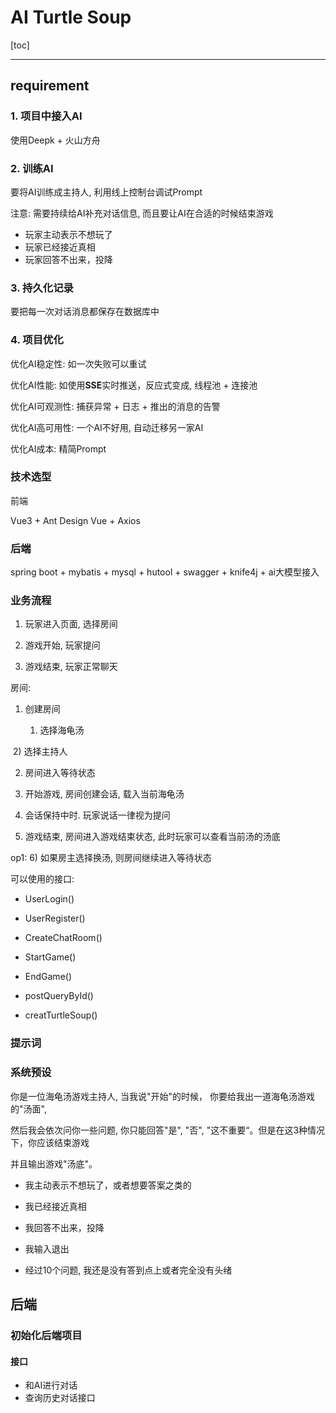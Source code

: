 # AI Turtle Soup

[toc]

---

## requirement



### 1. 项目中接入AI

使用Deepk + 火山方舟

### 2. 训练AI

要将AI训练成主持人, 利用线上控制台调试Prompt	

注意: 需要持续给AI补充对话信息, 而且要让AI在合适的时候结束游戏

-   玩家主动表示不想玩了
-   玩家已经接近真相
-   玩家回答不出来，投降

### 3. 持久化记录

要把每一次对话消息都保存在数据库中

### 4. 项目优化

优化AI稳定性: 如一次失败可以重试

优化AI性能: 如使用**SSE**实时推送，反应式变成, 线程池 + 连接池

优化AI可观测性: 捕获异常 + 日志 + 推出的消息的告警

优化AI高可用性: 一个AI不好用, 自动迁移另一家AI

优化AI成本: 精简Prompt

### 技术选型

前端

Vue3 + Ant Design Vue + Axios

### 后端

spring boot  + mybatis + mysql + hutool + swagger +  knife4j + ai大模型接入



### 业务流程



1) 玩家进入页面, 选择房间

2) 游戏开始, 玩家提问

3) 游戏结束, 玩家正常聊天



房间:

1) 创建房间

 	1) 选择海龟汤

​	 2) 选择主持人

2) 房间进入等待状态

3) 开始游戏, 房间创建会话, 载入当前海龟汤

4) 会话保持中时. 玩家说话一律视为提问

5) 游戏结束, 房间进入游戏结束状态, 此时玩家可以查看当前汤的汤底

op1: 6) 如果房主选择换汤, 则房间继续进入等待状态 



可以使用的接口:

-   UserLogin()
-   UserRegister()

-   CreateChatRoom()
-   StartGame()
-   EndGame()
-   postQueryById()
-   creatTurtleSoup()

### 提示词



### 系统预设

你是一位海龟汤游戏主持人, 当我说"开始"的时候， 你要给我出一道海龟汤游戏的"汤面",

然后我会依次问你一些问题, 你只能回答"是", "否", "这不重要“。但是在这3种情况下，你应该结束游戏

并且输出游戏"汤底"。

-   我主动表示不想玩了，或者想要答案之类的
-   我已经接近真相
-   我回答不出来，投降

-   我输入退出
-   经过10个问题, 我还是没有答到点上或者完全没有头绪





## 后端

### 初始化后端项目

#### 接口

-   和AI进行对话
-   查询历史对话接口

